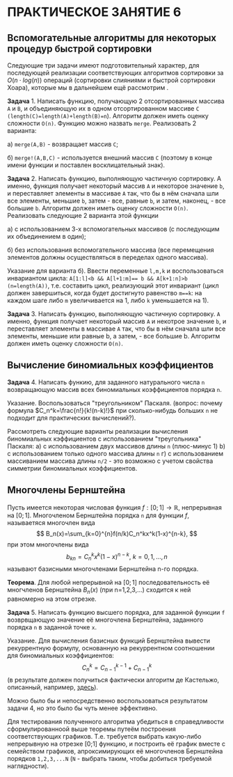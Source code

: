 # ПРАКТИЧЕСКОЕ ЗАНЯТИЕ 6

## Вспомогательные алгоритмы для некоторых процедур быстрой сортировки

Следующие три задачи имеют подготовительный характер, для последующей реализации соответствующих алгоритмов сортировки за $O(n\cdot log(n))$ операций (сортировки слияниями и быстрой сортировки Хоара), которые мы в дальнейшем ещё рассмотрим .

**Задача** 1. Написать функцию, получающую 2 отсортированных массива `A` и `B`, и объединяющую их в одном отсортированном массиве `C` `(length(C)=length(A)+length(B)=n`). Алгоритм должен иметь оценку сложности `O(n)`.
Функцию можно назвать `merge`. Реализовать 2 варианта:

а) `merge(A,B)` - возвращает массив `C`;

б) `merge!(A,B,C)` - используется внешний массив `C` (поэтому в конце имени функции и поставлен восклицательный знак).

**Задача** 2. Написать функцию, выполняющую частичную сортировку. А именно, функция получает некоторый массив `A` и некоторое значение `b`, и переставляет элементы в массивае `A` так, что бы в нём сначала шли все элементы, меньшие `b`, затем - все, равные `b`, и затем, наконец, - все большие `b`. Алгоритм должен иметь оценку сложности `O(n)`.
Реализовать следующие 2 варианта этой функции

а) c использованием 3-х вспомогательных массивов (с последующим их объединением в один);

б) без использования вспомогательного массива (все перемещения элементов должны осуществляться в переделах одного массива).

Указание для варианта б). Ввести переменные `l,m,k` и воспользоваться инвариантом цикла: `A[1:l]<b && A[l+1:m]== b && A[k+1:n]>b` `(n=length(A))`, т.е. составить цикл, реализующий этот инвариант (цикл должен завершиться, когда будет достигнуто равенство `m==k`: на каждом шаге либо `m` увеличивается на 1, либо `k` уменьшается на 1).

**Задача** 3. Написать функцию, выполняющую частичную сортировку. `А` именно, функция получает некоторый массив `A` и некотрое значение `b`, и переставляет элементы в массивае `A` так, что бы в нём сначала шли все элементы, меньшие или равные b, а затем, - все большие b. Алгоритм должен иметь оценку сложности `O(n)`.

## Вычисление биномиальных коэффициентов

**Задача** 4. Написать функию, для заданного натурального числа `n` возвращающую массив всех биномиальных коэффициентов порядка `n`.

Указание. Воспользоваться "треугольником" Паскаля.
(вопрос: почему формула $C_n^k=\frac{n!}{k!(n-k)!}$ при сколько-нибудь больших `n` не подходит для практических вычислений?).

Рассмотреть следующие варианты реализации вычисления биномиальных кэффициентов с использованием "треугольника" Паскаля:
а) с использованием двух массивов длины `n` (плюс-минус 1)
b) с использованием только одного массива длины `n`
г) с использованием массиванием массива длины `n/2` - это возможно с учетом свойства симметрии биномиальных коэффициентов.

## Многочлены Бернштейна

Пусть имеется некоторая числовая функция $f:[0;1]\to \mathbb{R}$, непрерывная на $[0;1]$. Многочленом Бернштейна порядка `n` для функции $f$, называетяся многочлен вида
$$
B_n(x)=\sum_{k=0}^{n}f(n/k)C_n^kx^k(1-x)^{n-k},
$$
при этом многочлены вида
$$ 
b_{kn}=C_n^kx^k(1-x)^{n-k}, \ k=0,1,...,n
$$
называют базисными многочленами Бернштейна n-го порядка.

**Теорема**. Для любой непрерывной на $[0;1]$ последовательность её многчленов Бернштейна $B_n(x)$ (при n=1,2,3,...) сходится к ней равномерно на этом отрезке.

**Задача** 5. Написать функцию высшего порядка,   для заданной функции `f` возврвщающую значение её многочлена Бернштейна, заданного порядка `n` в заданной точке `x`.

Указание. Для вычисления базисных функций Бернштейна вывести рекуррентную формулу, основанную на рекуррентном соотношении для биномиальных коэффициентов:
$$
C_n^k=C_{n-1}^{k-1}+C_{n-1}^{k}
$$
(в результате должен получиться фактически алгоритм де Кастельжо, описанный, например, [здесь](https://ru.wikipedia.org/wiki/Алгоритм_де_Кастельжо)).

Можно было бы и непосредственно воспользоваться результатом задачи 4, но это было бы чуть менее эффективно.

Для тестирования полученного алгоритма убедиться в справедливости сформулированноой выше теоремы путеём построения соответствующих графиков. Т.е. требуется выбрать какую-либо непрерывную на отрезке [0;1] функцию, и построить её график вместе с семейством графиков, апроксимирующих её многочленов Бернштейна порядков `1,2,3,...N` (`N` - выбрать таким, чтобы добиться требуемой наглядности).